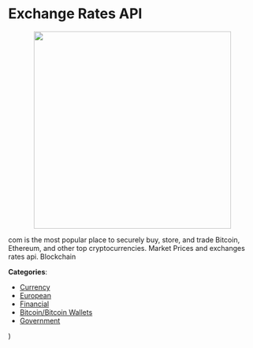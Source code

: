# Exchange Rates API
<p align="center">
    <img width="400" src="https://raw.githubusercontent.com/apis-list/apis-list/apis/exchange-rates-api/logo_256x256.png" />
</p>

com is the most popular place to securely buy, store, and trade Bitcoin, Ethereum, and other top cryptocurrencies. Market Prices and exchanges rates api. Blockchain



**Categories**:
- [Currency](https://github.com/apis-list/apis-list#currency)
- [European](https://github.com/apis-list/apis-list#european)
- [Financial](https://github.com/apis-list/apis-list#financial)
- [Bitcoin/Bitcoin Wallets](https://github.com/apis-list/apis-list#bitcoin-bitcoin-wallets)
- [Government](https://github.com/apis-list/apis-list#government)



)



